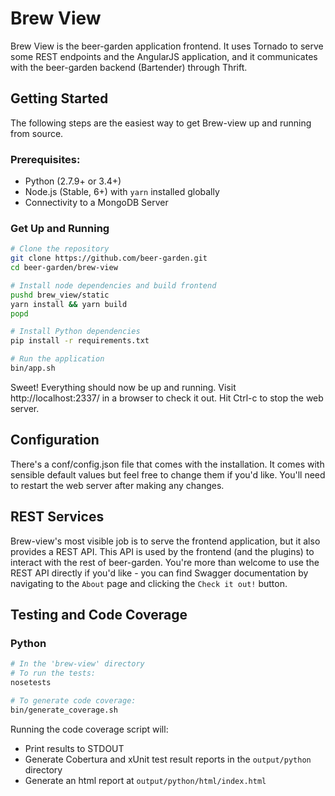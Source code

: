 Brew View
=================================

Brew View is the beer-garden application frontend. It uses Tornado to serve some REST endpoints and the AngularJS application, and it communicates with the beer-garden backend (Bartender) through Thrift.


## Getting Started

The following steps are the easiest way to get Brew-view up and running from source.

### Prerequisites:

* Python (2.7.9+ or 3.4+)
* Node.js (Stable, 6+) with `yarn` installed globally
* Connectivity to a MongoDB Server

### Get Up and Running

```bash
# Clone the repository
git clone https://github.com/beer-garden.git
cd beer-garden/brew-view

# Install node dependencies and build frontend
pushd brew_view/static
yarn install && yarn build
popd

# Install Python dependencies
pip install -r requirements.txt

# Run the application
bin/app.sh
```

Sweet! Everything should now be up and running. Visit http://localhost:2337/ in a browser to check it out. Hit Ctrl-c to stop the web server.


## Configuration

There's a conf/config.json file that comes with the installation. It comes with sensible default values but feel free to change them if you'd like. You'll need to restart the web server after making any changes.


## REST Services

Brew-view's most visible job is to serve the frontend application, but it also provides a REST API. This API is used by the frontend (and the plugins) to interact with the rest of beer-garden. You're more than welcome to use the REST API directly if you'd like - you can find Swagger documentation by navigating to the `About` page and clicking the `Check it out!` button.

## Testing and Code Coverage

### Python

```bash
# In the 'brew-view' directory
# To run the tests:
nosetests

# To generate code coverage:
bin/generate_coverage.sh
```

Running the code coverage script will:
* Print results to STDOUT
* Generate Cobertura and xUnit test result reports in the `output/python` directory
* Generate an html report at `output/python/html/index.html`
